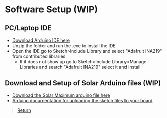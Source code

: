 
# Software Setup (WIP)

## PC/Laptop IDE
- [Download Arduino IDE here](https://www.arduino.cc/en/software)
- Unzip the folder and run the .exe to install the IDE
- Open the IDE go to Sketch>Include Library and select "Adafruit INA219" from contributed libraries
  - If it does not show up go to Sketch>Include Library>Manage Libraries and search "Adafruit INA219" select it and install

## Download and Setup of Solar Arduino files (WIP)
- [Download the Solar Maximum arduino file here](https://github.com/cabledc/Senior-Design-Solar-Maximum/blob/main/Codebase/Tracking_3_Panel_Stepper_Enhanced_Bidirectional_Final.ino)
- [Arduino documentation for uploading the sketch files to your board](https://support.arduino.cc/hc/en-us/articles/4733418441116-Upload-a-sketch-in-Arduino-IDE)


> [Return](https://github.com/cabledc/Senior-Design-Solar-Maximum/tree/main?tab=readme-ov-file#user-documentation)
